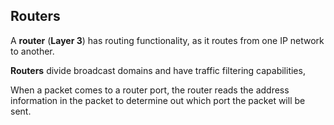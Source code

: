 ## Routers

A **router** (**Layer 3**) has routing functionality, as it routes from one IP network to another.

**Routers** divide broadcast domains and have traffic filtering capabilities,

When a packet comes to a router port, the router reads the address information in the packet to determine out which port the packet will be sent.
